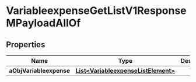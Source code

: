 

# VariableexpenseGetListV1ResponseMPayloadAllOf


## Properties

| Name | Type | Description | Notes |
|------------ | ------------- | ------------- | -------------|
|**aObjVariableexpense** | [**List&lt;VariableexpenseListElement&gt;**](VariableexpenseListElement.md) |  |  |



